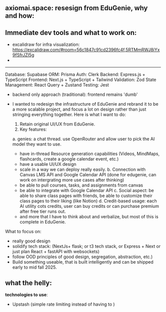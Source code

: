 ## axiomai.space: resesign from EduGenie, why and how:

## Immediate dev tools and what to work on:

- excalidraw for infra visualization: https://excalidraw.com/#room=56c1847c91cd2396fc4f,5RTMmRWJ8iYx9fSfrJZI5g
-

<hr/>

Database: Supabase
ORM: Prisma
Auth: Clerk
Backend: Express.js + TypeScript
Frontend: Next.js + TypeScript + Tailwind
Validation: Zod
State Management: React Query + Zustand
Testing: Jest

- backend only approach (traditional): frontend remains 'dumb'

- I wanted to redesign the infrastructure of EduGenie and rebrand it to be a more scalable project, and focus a lot on design rather than just stringing everything together. Here is what I want to do:

  1. Retain original UI/UX from EduGenie.
  2. Key features:

  a. genies: a chat thread. use OpenRouter and allow user to pick the AI model they want to use.

  - have in-thread Resource generation capabilities (Videos, MindMaps, flashcards, create a google calendar event, etc.)
  - have a usable UI/UX design
  - scale in a way we can deploy really easily.
    b. Connection with Canvas LMS API and Google Calendar API (done for edugenie, can work on intergrating more use cases after thinking)
  - be able to pull courses, tasks, and assignments from canvas
  - be able to integrate with Google Calendar API
    c. Social aspect: be able to share class pages with friends, be able to customize their class pages to their liking (like Notion)
    d. Credit-based usage: each AI utility cots credits, user can buy credits or can purchase premium after free tier runs out.

  * and more that I have to think about and verbalize, but most of this is complete in EduGenie.

What to focus on:

- really good design
- solidify tech stack: (NextJs+ flask; or t3 tech stack, or Express + Next or just plan React + fastAPI with websockets)
- follow OOD principles of good design, segregation, abstraction, etc.)
- Build something useable, that is built intelligently and can be shipped early to mid fall 2025.

## what the helly:

**technologies to use**:

- Upstash (simple rate limiting instead of having to )
